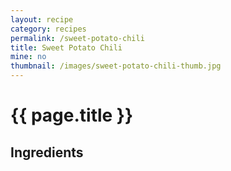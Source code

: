 ```yaml
---
layout: recipe
category: recipes
permalink: /sweet-potato-chili
title: Sweet Potato Chili
mine: no
thumbnail: /images/sweet-potato-chili-thumb.jpg
---
```


{{ page.title }}
================

Ingredients
-----------
